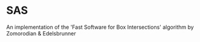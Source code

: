 # SAS
An implementation of the 'Fast Software for Box Intersections' algorithm by Zomorodian &amp; Edelsbrunner 
